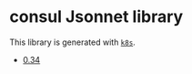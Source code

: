# consul Jsonnet library

This library is generated with [`k8s`](https://github.com/jsonnet-libs/k8s).

- [0.34](0.34/README.md)
